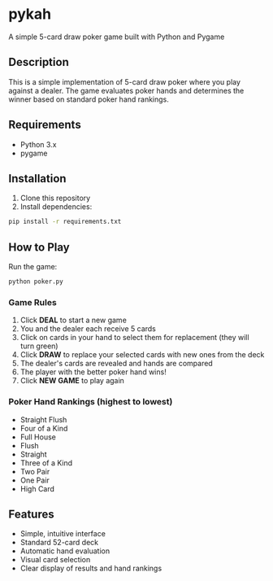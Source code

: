 # pykah
A simple 5-card draw poker game built with Python and Pygame

## Description
This is a simple implementation of 5-card draw poker where you play against a dealer. The game evaluates poker hands and determines the winner based on standard poker hand rankings.

## Requirements
- Python 3.x
- pygame

## Installation
1. Clone this repository
2. Install dependencies:
```bash
pip install -r requirements.txt
```

## How to Play
Run the game:
```bash
python poker.py
```

### Game Rules
1. Click **DEAL** to start a new game
2. You and the dealer each receive 5 cards
3. Click on cards in your hand to select them for replacement (they will turn green)
4. Click **DRAW** to replace your selected cards with new ones from the deck
5. The dealer's cards are revealed and hands are compared
6. The player with the better poker hand wins!
7. Click **NEW GAME** to play again

### Poker Hand Rankings (highest to lowest)
- Straight Flush
- Four of a Kind
- Full House
- Flush
- Straight
- Three of a Kind
- Two Pair
- One Pair
- High Card

## Features
- Simple, intuitive interface
- Standard 52-card deck
- Automatic hand evaluation
- Visual card selection
- Clear display of results and hand rankings
